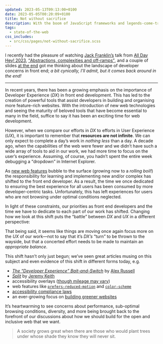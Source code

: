 ```yaml
---
updated: 2023-05-13T09:13:00+0100
date: 2023-05-05T00:20:09+0100
title: Not without sacrifice
description: With the boom of JavaScript frameworks and legends-come-true like the new CSS parent selector, we’ve borne witness to an explosion of new technologies and ways to build for the web. But what tradeoffs have we made for all these new bells and whistles?
tags:
  - state-of-the-web
css_includes:
  - src/css/pages/not-without-sacrifice.scss
---
```


I recently had the pleasure of watching [Jack Franklin’s](https://www.jackfranklin.co.uk) talk from [All Day Hey! 2023](https://heypresents.com/conferences/2023), [<q>Abstractions, complexities and off-ramps</q>](https://www.youtube.com/watch?v=Siq8eBkgpjY), and a couple of slides [at the end](https://youtu.be/Siq8eBkgpjY?t=2582) got me thinking about the landscape of developer concerns in front end; *a bit cynically, I’ll admit, but it comes back around in the end!*

----

In recent years, there has been a growing emphasis on the importance of Developer Experience (*DX*) in front end development. This has led to the creation of powerful tools that assist developers in building and organising more feature-rich websites. With the introduction of new web technologies and seeing the maturity of beloved tools that have become essential to many in the field, suffice to say it has been an exciting time for web development.

<figure>
    <div id="bars-2" class="flow" title="Now">
        <data class="dx  background--maple" title="DX" value="67%"></data>
        <data class="ux  background--highland" title="UX" value="33%"></data>
    </div>
</figure>

However, when we compare our efforts in *DX* to efforts in User Experience (*UX*), it is important to remember that **resources are not infinite**. We can only expect to complete a day’s work in *nothing less* than a day. A decade ago, when the capabilities of the web were fewer and we didn’t have such a wide array of tools to aid in our work, we had more time to focus on the user’s experience. Assuming, of course, you hadn’t spent the entire week debugging a <q>dropdown</q> in Internet Explorer.

As [new web features](/feature-watch/) bubble to the surface (growing now to a *rolling boil!*) the responsibility for learning and implementing new and/or complex has shifted to the front end developer. As a result, the time we once dedicated to ensuring the best experience for all users has been consumed by more developer-centric tasks. Unfortunately, this has left experiences for users who are not browsing under optimal conditions neglected.

In light of these constraints, our priorities as front end developers and the time we have to dedicate to each part of our work has shifted. Changing how we look at this shift puts the <q>battle</q> between *DX* and *UX* in a different perspective:

<figure>
    <div id="pie-2" title="Now">
        <data class="dx  background--maple" title="DX" value="67%"></data>
        <data class="ux  background--highland" title="UX" value="33%"></data>
    </div>
</figure>

That being said, it seems like things are moving once again focus more on the *UX* of our work—not to say that it’s *DX’s* <q>turn</q> to be thrown to the wayside, but that a concerted effort needs to be made to maintain an *appropriate balance*.

This shift hasn’t only just begun; we’ve seen great articles musing on this subject and even evidence of this shift in different forms today, e.g.

- *[The <q>Developer Experience</q> Bait-and-Switch](https://infrequently.org/2018/09/the-developer-experience-bait-and-switch/)* by [Alex Russell](https://infrequently.org/)
- *[Split](https://adactio.com/journal/15050)* by [Jeremy Keith](https://adactio.com/)
- accessibility overlays ([though mileage may vary](https://adrianroselli.com/tag/overlay))
- web features like [`prefers-reduced-motion`](https://developer.mozilla.org/en-US/docs/Web/CSS/@media/prefers-reduced-motion) and [`color-scheme`](https://developer.mozilla.org/en-US/docs/Web/CSS/color-scheme)
- [accessibility compliance laws](https://www.gov.uk/guidance/accessibility-requirements-for-public-sector-websites-and-apps)
- an ever-growing focus on [building greener websites](https://css-irl.info/building-a-greener-web/)

It’s heartwarming to see concerns about performance, sub-optimal browsing conditions, diversity, and more being brought back to the forefront of our discussions about how we should build for the open and inclusive web that we want.

> A society grows great when there are those who would plant trees under whose shade they know they will never sit.
